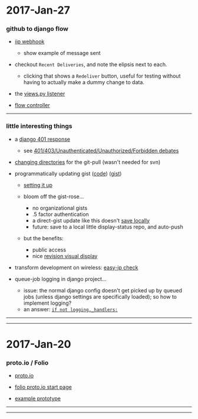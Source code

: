 2017-Jan-27
===========

### github to django flow

- [iip webhook](https://github.com/Brown-University-Library/iip-texts/settings/hooks/11528275)
  - show example of message sent

- checkout `Recent Deliveries`, and note the elipsis next to each.
    - clicking that shows a `Redeliver` button, useful for testing without having to actually make a dummy change to data.

- the [views.py listener](https://github.com/birkin/iip_processing_project/blob/8c65c47c550c4fd9414737c4e1b299239d20e98f/iip_processing_app/views.py#L26-L38)

- [flow controller](https://github.com/birkin/iip_processing_project/blob/904a53d4a0097103639e5b3961e550f54c9f54a4/iip_processing_app/lib/github_helper.py#L49-L56)

---

### little interesting things

- a [django 401 response](https://github.com/birkin/iip_processing_project/blob/8c65c47c550c4fd9414737c4e1b299239d20e98f/iip_processing_app/lib/github_helper.py#L41-L47)
    - see [401/403/Unauthenticated/Unauthorized/Forbidden debates](https://www.google.com/search?client=safari&rls=en&q=401+unauthorized+unauthenticated&ie=UTF-8&oe=UTF-8)

- [changing directories](https://github.com/birkin/iip_processing_project/blob/8131cd2456b66df039149c4bb6c1d72282823dfe/iip_processing_app/lib/processor.py#L35-L42) for the git-pull (wasn't needed for svn)

- programmatically updating gist ([code](https://github.com/birkin/iip_processing_project/blob/8131cd2456b66df039149c4bb6c1d72282823dfe/iip_processing_app/lib/processor.py#L94-L106)) ([gist](https://gist.github.com/birkin/7e40bd1af43145eaa4477a81ccc07586))

    - [setting it up](https://github.com/settings/tokens)

    - bloom off the gist-rose...
        - no organizational gists
        - .5 factor authentication
        - a direct-gist update like this doesn't [save locally](https://github.com/birkin/iip_processing_project/blob/8131cd2456b66df039149c4bb6c1d72282823dfe/iip_processing_app/lib/processor.py#L108-L118)
        - future: save to a local little display-status repo, and auto-push

    - but the benefits:
        - public access
        - nice [revision visual display](https://gist.github.com/birkin/7e40bd1af43145eaa4477a81ccc07586/revisions)

- transform development on wireless: [easy-ip check](https://library.brown.edu/xsl_transformer/)

- queue-job logging in django project...
    - issue: the normal django config doesn't get picked up by queued jobs (unless django settings are specifically loaded); so how to implement logging?
    - an answer: [`if not logging._handlers:`](https://github.com/birkin/iip_processing_project/blob/8c65c47c550c4fd9414737c4e1b299239d20e98f/iip_processing_app/lib/processor.py#L17-L20)

---

---


2017-Jan-20
============

### proto.io / Folio

- [proto.io](https://proto.io)

- [folio proto.io start page](https://discuss.folio.org/t/seedling-design-your-own-folio-app-no-need-for-programming/264)

- [example prototype](https://share.proto.io/D7XIAW/)

---

---
